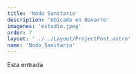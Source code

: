 ```yaml
---
title: 'Nodo Sanitario'
description: 'Ubicado en Navarro'
imagenes: 'estudio.jpeg'
order: 7
layout: '../../Layout/ProjectPost.astro'
name: 'Nodo_Sanitario'
---
```


Esta entrada 